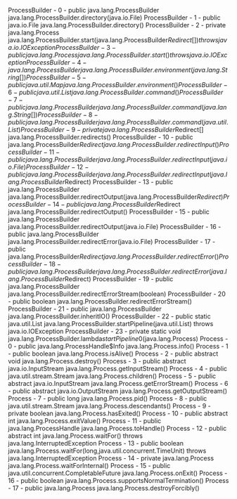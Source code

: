  ProcessBuilder - 0 - public java.lang.ProcessBuilder java.lang.ProcessBuilder.directory(java.io.File)
 ProcessBuilder - 1 - public java.io.File java.lang.ProcessBuilder.directory()
 ProcessBuilder - 2 - private java.lang.Process java.lang.ProcessBuilder.start(java.lang.ProcessBuilder$Redirect[]) throws java.io.IOException
 ProcessBuilder - 3 - public java.lang.Process java.lang.ProcessBuilder.start() throws java.io.IOException
 ProcessBuilder - 4 - java.lang.ProcessBuilder java.lang.ProcessBuilder.environment(java.lang.String[])
 ProcessBuilder - 5 - public java.util.Map java.lang.ProcessBuilder.environment()
 ProcessBuilder - 6 - public java.util.List java.lang.ProcessBuilder.command()
 ProcessBuilder - 7 - public java.lang.ProcessBuilder java.lang.ProcessBuilder.command(java.lang.String[])
 ProcessBuilder - 8 - public java.lang.ProcessBuilder java.lang.ProcessBuilder.command(java.util.List)
 ProcessBuilder - 9 - private java.lang.ProcessBuilder$Redirect[] java.lang.ProcessBuilder.redirects()
 ProcessBuilder - 10 - public java.lang.ProcessBuilder$Redirect java.lang.ProcessBuilder.redirectInput()
 ProcessBuilder - 11 - public java.lang.ProcessBuilder java.lang.ProcessBuilder.redirectInput(java.io.File)
 ProcessBuilder - 12 - public java.lang.ProcessBuilder java.lang.ProcessBuilder.redirectInput(java.lang.ProcessBuilder$Redirect)
 ProcessBuilder - 13 - public java.lang.ProcessBuilder java.lang.ProcessBuilder.redirectOutput(java.lang.ProcessBuilder$Redirect)
 ProcessBuilder - 14 - public java.lang.ProcessBuilder$Redirect java.lang.ProcessBuilder.redirectOutput()
 ProcessBuilder - 15 - public java.lang.ProcessBuilder java.lang.ProcessBuilder.redirectOutput(java.io.File)
 ProcessBuilder - 16 - public java.lang.ProcessBuilder java.lang.ProcessBuilder.redirectError(java.io.File)
 ProcessBuilder - 17 - public java.lang.ProcessBuilder$Redirect java.lang.ProcessBuilder.redirectError()
 ProcessBuilder - 18 - public java.lang.ProcessBuilder java.lang.ProcessBuilder.redirectError(java.lang.ProcessBuilder$Redirect)
 ProcessBuilder - 19 - public java.lang.ProcessBuilder java.lang.ProcessBuilder.redirectErrorStream(boolean)
 ProcessBuilder - 20 - public boolean java.lang.ProcessBuilder.redirectErrorStream()
 ProcessBuilder - 21 - public java.lang.ProcessBuilder java.lang.ProcessBuilder.inheritIO()
 ProcessBuilder - 22 - public static java.util.List java.lang.ProcessBuilder.startPipeline(java.util.List) throws java.io.IOException
 ProcessBuilder - 23 - private static void java.lang.ProcessBuilder.lambda$startPipeline$0(java.lang.Process)
 Process - 0 - public java.lang.ProcessHandle$Info java.lang.Process.info()
 Process - 1 - public boolean java.lang.Process.isAlive()
 Process - 2 - public abstract void java.lang.Process.destroy()
 Process - 3 - public abstract java.io.InputStream java.lang.Process.getInputStream()
 Process - 4 - public java.util.stream.Stream java.lang.Process.children()
 Process - 5 - public abstract java.io.InputStream java.lang.Process.getErrorStream()
 Process - 6 - public abstract java.io.OutputStream java.lang.Process.getOutputStream()
 Process - 7 - public long java.lang.Process.pid()
 Process - 8 - public java.util.stream.Stream java.lang.Process.descendants()
 Process - 9 - private boolean java.lang.Process.hasExited()
 Process - 10 - public abstract int java.lang.Process.exitValue()
 Process - 11 - public java.lang.ProcessHandle java.lang.Process.toHandle()
 Process - 12 - public abstract int java.lang.Process.waitFor() throws java.lang.InterruptedException
 Process - 13 - public boolean java.lang.Process.waitFor(long,java.util.concurrent.TimeUnit) throws java.lang.InterruptedException
 Process - 14 - private java.lang.Process java.lang.Process.waitForInternal()
 Process - 15 - public java.util.concurrent.CompletableFuture java.lang.Process.onExit()
 Process - 16 - public boolean java.lang.Process.supportsNormalTermination()
 Process - 17 - public java.lang.Process java.lang.Process.destroyForcibly()